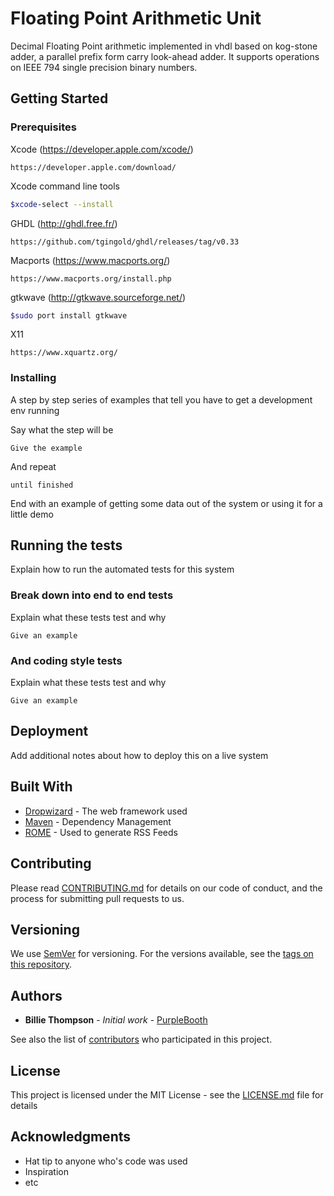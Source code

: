 # Floating Point Arithmetic Unit

Decimal Floating Point arithmetic implemented in vhdl based on kog-stone adder, a parallel prefix form carry look-ahead adder. It supports operations on IEEE 794 single precision binary numbers.

## Getting Started


### Prerequisites

Xcode (https://developer.apple.com/xcode/)

```
https://developer.apple.com/download/
```
Xcode command line tools 

```BASH
$xcode-select --install
```

GHDL (http://ghdl.free.fr/)

```
https://github.com/tgingold/ghdl/releases/tag/v0.33
```

Macports (https://www.macports.org/)

```
https://www.macports.org/install.php
```

gtkwave (http://gtkwave.sourceforge.net/)

```BASH
$sudo port install gtkwave
```

X11 

```
https://www.xquartz.org/
```


### Installing

A step by step series of examples that tell you have to get a development env running

Say what the step will be

```
Give the example
```

And repeat

```
until finished
```

End with an example of getting some data out of the system or using it for a little demo

## Running the tests

Explain how to run the automated tests for this system

### Break down into end to end tests

Explain what these tests test and why

```
Give an example
```

### And coding style tests

Explain what these tests test and why

```
Give an example
```

## Deployment

Add additional notes about how to deploy this on a live system

## Built With

* [Dropwizard](http://www.dropwizard.io/1.0.2/docs/) - The web framework used
* [Maven](https://maven.apache.org/) - Dependency Management
* [ROME](https://rometools.github.io/rome/) - Used to generate RSS Feeds

## Contributing

Please read [CONTRIBUTING.md](https://gist.github.com/PurpleBooth/b24679402957c63ec426) for details on our code of conduct, and the process for submitting pull requests to us.

## Versioning

We use [SemVer](http://semver.org/) for versioning. For the versions available, see the [tags on this repository](https://github.com/your/project/tags). 

## Authors

* **Billie Thompson** - *Initial work* - [PurpleBooth](https://github.com/PurpleBooth)

See also the list of [contributors](https://github.com/your/project/contributors) who participated in this project.

## License

This project is licensed under the MIT License - see the [LICENSE.md](LICENSE.md) file for details

## Acknowledgments

* Hat tip to anyone who's code was used
* Inspiration
* etc
